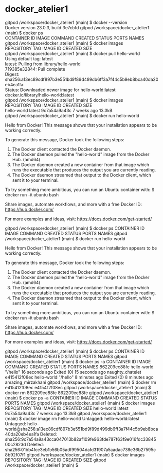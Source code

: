 # docker_atelier1

gitpod /workspace/docker_atelier1 (main) $ docker --version  
Docker version 23.0.3, build 3e7cbfd
gitpod /workspace/docker_atelier1 (main) $ docker ps  
CONTAINER ID   IMAGE     COMMAND   CREATED   STATUS    PORTS     NAMES  
gitpod /workspace/docker_atelier1 (main) $ docker images    
REPOSITORY   TAG       IMAGE ID   CREATED   SIZE  
gitpod /workspace/docker_atelier1 (main) $ docker pull hello-world    
Using default tag: latest  
latest: Pulling from library/hello-world  
719385e32844: Pull complete   
Digest: sha256:a13ec89cdf897b3e551bd9f89d499db6ff3a7f44c5b9eb8bca40da20eb4ea1fa  
Status: Downloaded newer image for hello-world:latest  
docker.io/library/hello-world:latest  
gitpod /workspace/docker_atelier1 (main) $ docker images  
REPOSITORY    TAG       IMAGE ID       CREATED       SIZE  
hello-world   latest    9c7a54a9a43c   7 weeks ago   13.3kB  
gitpod /workspace/docker_atelier1 (main) $ docker run hello-world  

Hello from Docker!
This message shows that your installation appears to be working correctly.

To generate this message, Docker took the following steps:
 1. The Docker client contacted the Docker daemon.
 2. The Docker daemon pulled the "hello-world" image from the Docker Hub.
    (amd64)
 3. The Docker daemon created a new container from that image which runs the
    executable that produces the output you are currently reading.
 4. The Docker daemon streamed that output to the Docker client, which sent it
    to your terminal.

To try something more ambitious, you can run an Ubuntu container with:
 $ docker run -it ubuntu bash

Share images, automate workflows, and more with a free Docker ID:
 https://hub.docker.com/

For more examples and ideas, visit:
 https://docs.docker.com/get-started/

gitpod /workspace/docker_atelier1 (main) $ docker ps
CONTAINER ID   IMAGE     COMMAND   CREATED   STATUS    PORTS     NAMES
gitpod /workspace/docker_atelier1 (main) $ docker run hello-world

Hello from Docker!
This message shows that your installation appears to be working correctly.

To generate this message, Docker took the following steps:
 1. The Docker client contacted the Docker daemon.
 2. The Docker daemon pulled the "hello-world" image from the Docker Hub.
    (amd64)
 3. The Docker daemon created a new container from that image which runs the
    executable that produces the output you are currently reading.
 4. The Docker daemon streamed that output to the Docker client, which sent it
    to your terminal.

To try something more ambitious, you can run an Ubuntu container with:
 $ docker run -it ubuntu bash

Share images, automate workflows, and more with a free Docker ID:
 https://hub.docker.com/

For more examples and ideas, visit:
 https://docs.docker.com/get-started/

gitpod /workspace/docker_atelier1 (main) $ docker ps
CONTAINER ID   IMAGE     COMMAND   CREATED   STATUS    PORTS     NAMES
gitpod /workspace/docker_atelier1 (main) $ docker ps -a
CONTAINER ID   IMAGE         COMMAND    CREATED          STATUS                      PORTS     NAMES
862209ec88fe   hello-world   "/hello"   16 seconds ago   Exited (0) 15 seconds ago             naughty_chatelet
e415412f08ec   hello-world   "/hello"   8 minutes ago    Exited (0) 8 minutes ago              amazing_mirzakhani
gitpod /workspace/docker_atelier1 (main) $ docker rm e415412f08ec
e415412f08ec
gitpod /workspace/docker_atelier1 (main) $ docker rm 862209ec88fe
862209ec88fe
gitpod /workspace/docker_atelier1 (main) $ docker ps -a
CONTAINER ID   IMAGE     COMMAND   CREATED   STATUS    PORTS     NAMES
gitpod /workspace/docker_atelier1 (main) $ docker images
REPOSITORY    TAG       IMAGE ID       CREATED       SIZE
hello-world   latest    9c7a54a9a43c   7 weeks ago   13.3kB
gitpod /workspace/docker_atelier1 (main) $ docker image rm hello-world
Untagged: hello-world:latest
Untagged: hello-world@sha256:a13ec89cdf897b3e551bd9f89d499db6ff3a7f44c5b9eb8bca40da20eb4ea1fa
Deleted: sha256:9c7a54a9a43cca047013b82af109fe963fde787f63f9e016fdc3384500c2823d
Deleted: sha256:01bb4fce3eb1b56b05adf99504dafd31907a5aadac736e36b27595c8b92f07f1
gitpod /workspace/docker_atelier1 (main) $ docker images
REPOSITORY   TAG       IMAGE ID   CREATED   SIZE
gitpod /workspace/docker_atelier1 (main) $ 
